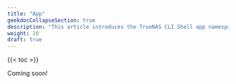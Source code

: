 ```yaml
---
title: "App"
geekdocCollapseSection: true
description: "This article introduces the TrueNAS CLI Shell app namespace, used to access child namespaces and commands including catalog, chart_release, container, docker, and kubernetes." 
weight: 10
draft: true
---
```


{{< toc >}}

Coming soon!
